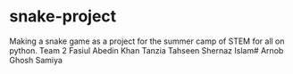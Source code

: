 # snake-project
Making a snake game as a project for the summer camp of STEM for all on python.
Team 2
Fasiul Abedin Khan
Tanzia Tahseen
Shernaz Islam#
Arnob Ghosh
Samiya
